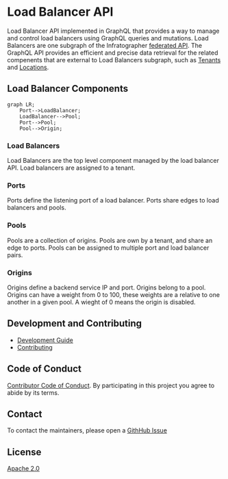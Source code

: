 # Load Balancer API

Load Balancer API implemented in GraphQL that provides a way to manage and control load balancers using GraphQL queries and mutations. Load Balancers are one subgraph of the Infratographer [federated API](https://www.apollographql.com/docs/federation/). The GraphQL API provides an efficient and precise data retrieval for the related compenents that are external to Load Balancers subgraph, such as [Tenants](https://github.com/infratographer/tenant-api) and [Locations](https://github.com/infratographer/location-api).

## Load Balancer Components

```mermaid
graph LR;
    Port-->LoadBalancer;
    LoadBalancer-->Pool;
    Port-->Pool;
    Pool-->Origin;

```

### Load Balancers

Load Balancers are the top level component managed by the load balancer API.  Load balancers are assigned to a tenant.

### Ports

Ports define the listening port of a load balancer. Ports share edges to load balancers and pools.

### Pools

Pools are a collection of origins. Pools are own by a tenant, and share an edge to ports. Pools can be assigned to multiple port and load balancer pairs.

### Origins

Origins define a backend service IP and port. Origins belong to a pool. Origins can have a weight from 0 to 100, these weights are a relative to one another in a given pool. A wieght of 0 means the origin is disabled.


## Development and Contributing

* [Development Guide](docs/development.md)
* [Contributing](https://infratographer.com/community/contributing/)

## Code of Conduct

[Contributor Code of Conduct](https://infratographer.com/community/code-of-conduct/). By participating in this project you agree to abide by its terms.

## Contact

To contact the maintainers, please open a [GithHub Issue](https://github.com/infratographer/load-balancer-api/issues/new)

## License

[Apache 2.0](LICENSE)
